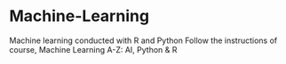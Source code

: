 # Machine-Learning
Machine learning conducted with R and Python
Follow the instructions of course, Machine Learning A-Z: AI, Python & R
